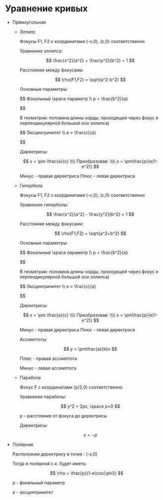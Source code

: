# Уравнение кривых

- Прямоугольная
    - Эллипс
        
        Фокусы F1, F2 с координатами (-c,0), (c,0) соответственно
        
        Уравнение эллипса:
        
        $$
        \frac{x^2}{a^2} + \frac{y^2}{b^2} = 1
        $$
        
        Расстояние между фокусами:
        
        $$
        \rho(F1,F2) = \sqrt{a^2-b^2}
        $$
        
        Основные параметры:
        
        $$
        Фокальный \space параметр 
        \\\\
        p = \frac{b^2}{a}
        
        $$
        
        В геометрии: половина длины хорды, проходящей через фокус и перпендикулярной большой оси эллипса)
        
        $$
        Эксцентринитет
        \\\\
        e = \frac{c}{a}
        
        $$
        
        Директрисы:
        
        $$
        x = \pm \frac{a}{c}
        \\\\
        Преобразовав:
        \\\\
        x = \pm\frac{p}{e(1-e^2)}
        $$
        
        Минус - правая директриса
        Плюс - левая директриса
        
    - Гипербола
        
        Фокусы F1, F2 с координатами (-c,0), (c,0) соответственно
        
        Уравнение гиперболы:
        
        $$
        \frac{x^2}{a^2} - \frac{y^2}{b^2} = 1
        $$
        
        Расстояние между фокусами:
        
        $$
        \rho(F1,F2) = \sqrt{a^2+b^2}
        $$
        
        Основные параметры:
        
        $$
        Фокальный \space параметр 
        \\\\
        p = \frac{b^2}{a}
        
        $$
        
        В геометрии: половина длины хорды, проходящей через фокус и перпендикулярной большой оси эллипса)
        
        $$
        Эксцентринитет
        \\\\
        e = \frac{c}{a}
        
        $$
        
        Директрисы:
        
        $$
        x = \pm \frac{a}{c}
        \\\\
        Преобразовав:
        \\\\
        x = \pm\frac{p}{e(1-e^2)}
        $$
        
        Минус - правая директриса
        Плюс - левая директриса
        
        Ассимптоты:
        
        $$
        y = \pm\frac{a}{b}x
        $$
        
        Плюс - правая ассимптота
        
        Минус - левая ассимптота
        
    - Парабола
        
        Фокус F с координатами (p/2,0) соответственно
        
        Уравнение параболы:
        
        $$
        y^2 = 2px, \space p>0
        $$
        
        p - расстояние от фокуса до директрисы
        
        Директрисы:
        
        $$
        x = -p
        $$
        
- Полярная
    
    Расположим директрису в точке : (-s,0)
    
    Тогда в полярной с.к. будет иметь:
    
    $$
    \rho = \frac{p}{1-e\cos{\phi}}
    $$
    
    p - фокальный параметр
    
    e - эксцентринитет
